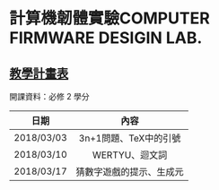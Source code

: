 #  計算機韌體實驗COMPUTER FIRMWARE DESIGIN LAB.
## [教學計畫表](http://ap09.emis.tku.edu.tw/106_2/106_2_0962.PDF)

開課資料：必修 2 學分

| 日期 | 內容 |
|:------:|:-----------:|
| 2018/03/03 | 3n+1問題、TeX中的引號 |
| 2018/03/10 | WERTYU、迴文詞 |
| 2018/03/17 | 猜數字遊戲的提示、生成元 |


